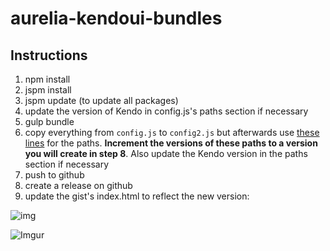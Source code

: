 # aurelia-kendoui-bundles

## Instructions

1. npm install
2. jspm install
3. jspm update (to update all packages)
4. update the version of Kendo in config.js's paths section if necessary
5. gulp bundle
6. copy everything from `config.js` to `config2.js` but afterwards use [these lines](https://github.com/aurelia-ui-toolkits/aurelia-kendoui-bundles/blob/402afc52e830f454f330592f9766694529b6eb8c/config2.js#L10-L14) for the paths. **Increment the versions of these paths to a version you will create in step 8**. Also update the Kendo version in the paths section if necessary
7. push to github
8. create a release on github
9. update the gist's index.html to reflect the new version:

![img](http://i.imgur.com/Yc5FyRH.png)


![Imgur](http://i.imgur.com/33U3EiG.png)
